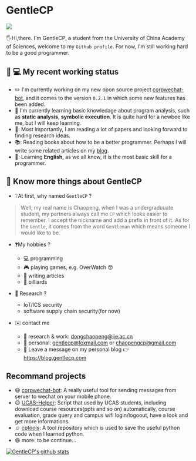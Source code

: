 # GentleCP

![](https://komarev.com/ghpvc/?username=GentleCP&color=yellowgreen)

🖐️Hi,there. I'm GentleCP, a student from the University of China Academy of Sciences, welcome to my `Github profile`. For now, I'm still working hard to be a good programmer. 

## 💁 💻 My recent working status
- :pencil2: I'm currently working on my new opon source project [corpwechat-bot](https://github.com/GentleCP/corpwechat-bot), and it comes to the version `0.2.1` in which some new features has been added.
- :blue_book: I'm currently learning basic knowledage about program analysis, such as **static analysis**, **symbolic execution**. It is quite hard for a newbee like me, but I will keep learning.
- 🤔: Most importantly, I am reading a lot of papers and looking forward to finding research ideas.
- 📚: Reading books about how to be a better programmer. Perhaps I will write some related articles on my [blog](https://blog.gentlecp.com).
- 📓: Learning **English**, as we all know, it is the most basic skill for a programmer.

## 👦 Know more things about GentleCP
- ❔At first, why named `GentleCP` ?
> Well, my real name is Chaopeng, when I was a undergraduuate student, my partners always call me `CP` which looks easier to remember. I accept the nickname and add a prefix in front of it. As for the `Gentle`, it comes from the word `Gentleman` which means someone I would like to be.

- ❓My hobbies ?
    - 💻  programming
    - 🎮 playing games, e.g. OverWatch 😙
    - 📝 writing articles 
    - 🎱 billiards 

- 🔬 Research ?
    - IoT/ICS security
    - software supply chain security(for now)

- ✉️ contact me
    - 🔭 research & work: dongchaopeng@iie.ac.cn
    - :boy: personal: gentlecp@foxmail.com or chaopengcp@gmail.com
    - 🔖 Leave a message on my personal blog 👉 https://blog.gentlecp.com
    
## Recommand projects 

- :smiley: [corpwechat-bot](https://github.com/GentleCP/corpwechat-bot): A really useful tool for sending messages from server to wechat on your mobile phone.
- :wink: [UCAS-Helper](https://github.com/GentleCP/UCAS-Helper): Script that used by UCAS students, including download course resources(ppts and so on) automatically, course evaluation, grade query and campus wifi login/logoout, have a look and get more informations.
- :relaxed: [cptools](https://github.com/GentleCP/cptools): A tool repository which is used to save the useful python code when I learned python.
- :laughing: more: to be continue...

[![GentleCP's github stats](https://github-readme-stats.vercel.app/api?username=GentleCP&show_icons=true&theme=tokyonight)](https://github.com/anuraghazra/github-readme-stats)


